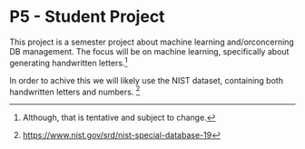 # P5 - Student Project

This project is a semester project about machine learning and/orconcerning DB management. The focus will be on machine learning, specifically about generating handwritten letters.[^1] 

In order to achive this we will likely use the NIST dataset, containing both handwritten letters and numbers. [^2]





[^1]: Although, that is tentative and subject to change.
[^2]: https://www.nist.gov/srd/nist-special-database-19

